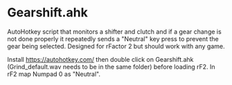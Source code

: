 # Gearshift.ahk
AutoHotkey script that monitors a shifter and clutch and if a gear change is not done properly it repeatedly sends a "Neutral" key press to prevent the gear being selected. Designed for rFactor 2 but should work with any game.

Install https://autohotkey.com/ then double click on Gearshift.ahk (Grind_default.wav  needs to be in the same folder) before loading rF2. In rF2 map Numpad 0 as "Neutral".
